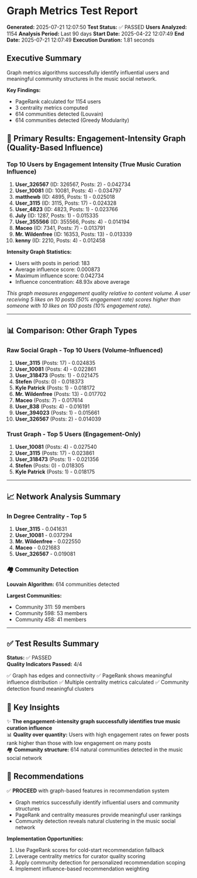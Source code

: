 # Graph Metrics Test Report

**Generated:** 2025-07-21 12:07:50
**Test Status:** ✅ PASSED
**Users Analyzed:** 1154
**Analysis Period:** Last 90 days
**Start Date:** 2025-04-22 12:07:49
**End Date:** 2025-07-21 12:07:49
**Execution Duration:** 1.81 seconds

## Executive Summary

Graph metrics algorithms successfully identify influential users and meaningful community structures in the music social network.

**Key Findings:**
- PageRank calculated for 1154 users
- 3 centrality metrics computed
- 614 communities detected (Louvain)
- 614 communities detected (Greedy Modularity)

## 🎯 Primary Results: Engagement-Intensity Graph (Quality-Based Influence)

### Top 10 Users by Engagement Intensity (True Music Curation Influence)
1. **User_326567** (ID: 326567, Posts: 2) - 0.042734
2. **User_10081** (ID: 10081, Posts: 4) - 0.034797
3. **matthewb** (ID: 4895, Posts: 1) - 0.025018
4. **User_3115** (ID: 3115, Posts: 17) - 0.024328
5. **User_4823** (ID: 4823, Posts: 1) - 0.023766
6. **July** (ID: 1287, Posts: 1) - 0.015335
7. **User_355566** (ID: 355566, Posts: 4) - 0.014194
8. **Maceo** (ID: 7341, Posts: 7) - 0.013791
9. **Mr. Wildenfree** (ID: 16353, Posts: 13) - 0.013339
10. **kenny** (ID: 2210, Posts: 4) - 0.012458

**Intensity Graph Statistics:**
- Users with posts in period: 183
- Average influence score: 0.000873
- Maximum influence score: 0.042734
- Influence concentration: 48.93x above average

*This graph measures engagement quality relative to content volume. A user receiving 5 likes on 10 posts (50% engagement rate) scores higher than someone with 10 likes on 100 posts (10% engagement rate).*

---

## 📊 Comparison: Other Graph Types

### Raw Social Graph - Top 10 Users (Volume-Influenced)
1. **User_3115** (Posts: 17) - 0.024835
2. **User_10081** (Posts: 4) - 0.022861
3. **User_318473** (Posts: 1) - 0.021475
4. **Stefen** (Posts: 0) - 0.018373
5. **Kyle Patrick** (Posts: 1) - 0.018172
6. **Mr. Wildenfree** (Posts: 13) - 0.017702
7. **Maceo** (Posts: 7) - 0.017614
8. **User_838** (Posts: 4) - 0.016191
9. **User_394023** (Posts: 1) - 0.015661
10. **User_326567** (Posts: 2) - 0.014039

### Trust Graph - Top 5 Users (Engagement-Only)
1. **User_10081** (Posts: 4) - 0.027540
2. **User_3115** (Posts: 17) - 0.023861
3. **User_318473** (Posts: 1) - 0.021356
4. **Stefen** (Posts: 0) - 0.018305
5. **Kyle Patrick** (Posts: 1) - 0.018175

---

## 📈 Network Analysis Summary

### In Degree Centrality - Top 5
1. **User_3115** - 0.041631
2. **User_10081** - 0.037294
3. **Mr. Wildenfree** - 0.022550
4. **Maceo** - 0.021683
5. **User_326567** - 0.019081

### 🏘️ Community Detection

**Louvain Algorithm:** 614 communities detected

**Largest Communities:**
- Community 311: 59 members
- Community 598: 53 members
- Community 458: 41 members


---

## ✅ Test Results Summary

**Status:** ✅ PASSED  
**Quality Indicators Passed:** 4/4

✅ Graph has edges and connectivity
✅ PageRank shows meaningful influence distribution
✅ Multiple centrality metrics calculated
✅ Community detection found meaningful clusters


## 🎯 Key Insights

✨ **The engagement-intensity graph successfully identifies true music curation influence**  
📊 **Quality over quantity:** Users with high engagement rates on fewer posts rank higher than those with low engagement on many posts  
🏘️ **Community structure:** 614 natural communities detected in the music social network

## 🚀 Recommendations

✅ **PROCEED** with graph-based features in recommendation system
- Graph metrics successfully identify influential users and community structures
- PageRank and centrality measures provide meaningful user rankings
- Community detection reveals natural clustering in the music social network

**Implementation Opportunities:**
1. Use PageRank scores for cold-start recommendation fallback
2. Leverage centrality metrics for curator quality scoring
3. Apply community detection for personalized recommendation scoping
4. Implement influence-based recommendation weighting

